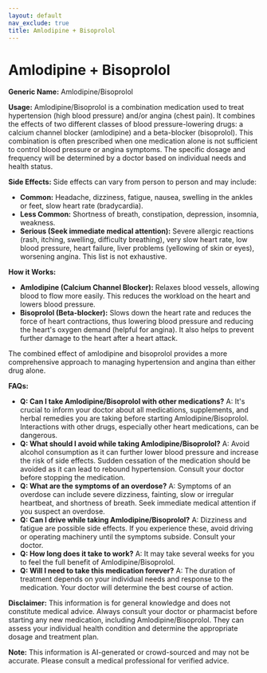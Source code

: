 ```yaml
---
layout: default
nav_exclude: true
title: Amlodipine + Bisoprolol
---
```


# Amlodipine + Bisoprolol

**Generic Name:** Amlodipine/Bisoprolol

**Usage:**  Amlodipine/Bisoprolol is a combination medication used to treat hypertension (high blood pressure) and/or angina (chest pain).  It combines the effects of two different classes of blood pressure-lowering drugs:  a calcium channel blocker (amlodipine) and a beta-blocker (bisoprolol).  This combination is often prescribed when one medication alone is not sufficient to control blood pressure or angina symptoms.  The specific dosage and frequency will be determined by a doctor based on individual needs and health status.

**Side Effects:**  Side effects can vary from person to person and may include:

* **Common:** Headache, dizziness, fatigue, nausea, swelling in the ankles or feet, slow heart rate (bradycardia).
* **Less Common:**  Shortness of breath, constipation, depression, insomnia, weakness.
* **Serious (Seek immediate medical attention):**  Severe allergic reactions (rash, itching, swelling, difficulty breathing), very slow heart rate, low blood pressure, heart failure, liver problems (yellowing of skin or eyes), worsening angina.  This list is not exhaustive.

**How it Works:**

* **Amlodipine (Calcium Channel Blocker):** Relaxes blood vessels, allowing blood to flow more easily. This reduces the workload on the heart and lowers blood pressure.
* **Bisoprolol (Beta-blocker):** Slows down the heart rate and reduces the force of heart contractions, thus lowering blood pressure and reducing the heart's oxygen demand (helpful for angina). It also helps to prevent further damage to the heart after a heart attack.

The combined effect of amlodipine and bisoprolol provides a more comprehensive approach to managing hypertension and angina than either drug alone.

**FAQs:**

* **Q: Can I take Amlodipine/Bisoprolol with other medications?** A: It's crucial to inform your doctor about all medications, supplements, and herbal remedies you are taking before starting Amlodipine/Bisoprolol.  Interactions with other drugs, especially other heart medications, can be dangerous.
* **Q: What should I avoid while taking Amlodipine/Bisoprolol?** A: Avoid alcohol consumption as it can further lower blood pressure and increase the risk of side effects.  Sudden cessation of the medication should be avoided as it can lead to rebound hypertension.  Consult your doctor before stopping the medication.
* **Q: What are the symptoms of an overdose?** A: Symptoms of an overdose can include severe dizziness, fainting, slow or irregular heartbeat, and shortness of breath. Seek immediate medical attention if you suspect an overdose.
* **Q: Can I drive while taking Amlodipine/Bisoprolol?** A:  Dizziness and fatigue are possible side effects.  If you experience these, avoid driving or operating machinery until the symptoms subside.  Consult your doctor.
* **Q: How long does it take to work?** A: It may take several weeks for you to feel the full benefit of Amlodipine/Bisoprolol.
* **Q:  Will I need to take this medication forever?** A: The duration of treatment depends on your individual needs and response to the medication. Your doctor will determine the best course of action.


**Disclaimer:** This information is for general knowledge and does not constitute medical advice. Always consult your doctor or pharmacist before starting any new medication, including Amlodipine/Bisoprolol.  They can assess your individual health condition and determine the appropriate dosage and treatment plan.


**Note:** This information is AI-generated or crowd-sourced and may not be accurate. Please consult a medical professional for verified advice.
